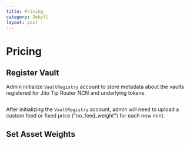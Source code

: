 ```yaml
---
title: Pricing
category: Jekyll
layout: post
---
```


# Pricing

## Register Vault

Admin initialize `VaultRegistry` account to store metadata about the vaults registered for Jito Tip Router NCN and underlying tokens.

```rs

```

After initializing the `VaultRegistry` account, admin will need to upload a custom feed or fixed price ("no_feed_weight") for each new mint.

## Set Asset Weights
